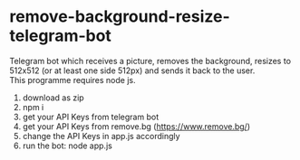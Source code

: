 # remove-background-resize-telegram-bot
Telegram bot which receives a picture, removes the background, resizes to 512x512 (or at least one side 512px) and sends it back to the user. <br>
This programme requires node js. <br>
1. download as zip <br>
2. npm i <br>
3. get your API Keys from telegram bot <br>
4. get your API Keys from remove.bg (https://www.remove.bg/)<br>
5. change the API Keys in app.js accordingly <br>
6. run the bot: node app.js